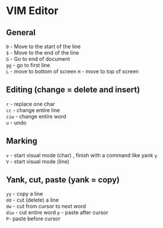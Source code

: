 # VIM Editor
## General
`0` - Move to the start of the line  
`$` - Move to the end of the line  
`G` - Go to end of document  
`gg` - go to first line  
`L` - move to bottom of screen
`H` - move to top of screen

## Editing (change = delete and insert)
`r` - replace one char  
`cc` - change entire line  
`ciw` - change entire word  
`u` - undo  

## Marking
`v` - start visual mode (char) , finish with a command like yank `y`  
`V` - start visual mode (line)

## Yank, cut, paste (yank = copy)
`yy` - copy a line  
`dd` - cut (delete) a line  
`dw` - cut from cursor to next word  
`diw` - cut entire word
`p` - paste after cursor  
`P`- paste before cursor  
